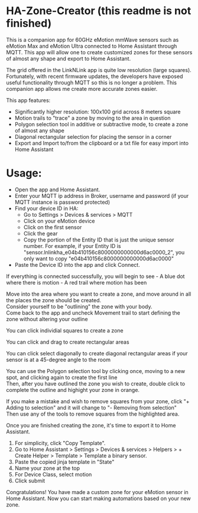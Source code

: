 # HA-Zone-Creator (this readme is not finished)

This is a companion app for 60GHz eMotion mmWave sensors such as eMotion Max and eMotion Ultra connected to Home Assistant through MQTT. This app will allow one to create customized zones for these sensors of almost any shape and export to Home Assistant.

The grid offered in the LinkNLink app is quite low resolution (large squares). Fortunately, with recent firmware updates, the developers have exposed useful functionality through MQTT so this is no longer a problem. This companion app allows me create more accurate zones easier.

This app features:
* Significantly higher resolution: 100x100 grid across 8 meters square
* Motion trails to "trace" a zone by moving to the area in question
* Polygon selection tool in additive or subtractive mode, to create a zone of almost any shape
* Diagonal rectangular selection for placing the sensor in a corner
* Export and Import to/from the clipboard or a txt file for easy import into Home Assistant

# Usage:
- Open the app and Home Assistant.
- Enter your MQTT ip address in Broker, username and password (if your MQTT instance is password protected)
- Find your device ID in HA:
	- Go to Settings > Devices & services > MQTT
	- Click on your eMotion device
	- Click on the first sensor
	- Click the gear
	- Copy the portion of the Entity ID that is just the unique sensor number. For example, if your Entity ID is "sensor.lnlinkha_e04b410156c8000000000000d6ac0000_2", you only want to copy "e04b410156c8000000000000d6ac0000"
- Paste the Device ID into the app and click Connect.

If everything is connected successfully, you will begin to see
	- A blue dot where there is motion
	- A red trail where motion has been

Move into the area where you want to create a zone, and move around in all the places the zone should be created.<br>
Consider yourself to be "outlining" the zone with your body.<br>
Come back to the app and uncheck Movement trail to start defining the zone without altering your outline

You can click individial squares to create a zone

You can click and drag to create rectangular areas

You can click select diagonally to create diagonal rectangular areas if your sensor is at a 45-degree angle to the room

You can use the Polygon selection tool by clicking once, moving to a new spot, and clicking again to create the first line<br>
Then, after you have outlined the zone you wish to create, double click to complete the outline and highight your zone in orange.

If you make a mistake and wish to remove squares from your zone, click "+ Adding to selection" and it will change to "- Removing from selection"<br>
Then use any of the tools to remove squares from the highlighted area.

Once you are finished creating the zone, it's time to export it to Home Assistant.
1. For simplicity, click "Copy Template".
2. Go to Home Assistant > Settings > Devices & services > Helpers > + Create Helper > Template > Template a binary sensor.
3. Paste the copied jinja template in "State"
4. Name your zone at the top
5. For Device Class, select motion
6. Click submit

Congratulations! You have made a custom zone for your eMotion sensor in Home Assistant. Now you can start making automations based on your new zone.
